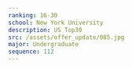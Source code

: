 ```yaml
---
ranking: 16-30
school: New York University
description: US Top30
src: /assets/offer_update/085.jpg
major: Undergraduate
sequence: 112
---
```

